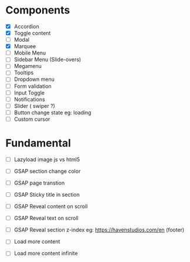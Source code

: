 # Components
- [X] Accordion
- [X] Toggle content
- [ ] Modal
- [X] Marquee
- [ ] Mobile Menu
- [ ] Sidebar Menu (Slide-overs)
- [ ] Megamenu
- [ ] Tooltips
- [ ] Dropdown menu
- [ ] Form validation
- [ ] Input Toggle
- [ ] Notifications
- [ ] Slider ( swiper ?)
- [ ] Button change state eg: loading
- [ ] Custom cursor

# Fundamental
- [ ] Lazyload image js vs html5
- [ ] GSAP section change color
- [ ] GSAP page transtion
- [ ] GSAP Sticky title in section
- [ ] GSAP Reveal content on scroll
- [ ] GSAP Reveal text on scroll
- [ ] GSAP Reveal section z-index eg: https://havenstudios.com/en (footer)
- [ ] Load more content
- [ ] Load more content infinite





